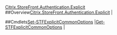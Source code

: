[Citrix.StoreFront.Authentication.Explicit](Citrix.StoreFront.Authentication.Explicit)
##Overview[Citrix.StoreFront.Authentication.Explicit](Citrix.StoreFront.Authentication.Explicit)
|##Cmdlets[Set-STFExplicitCommonOptions](Set-STFExplicitCommonOptions)
|[Get-STFExplicitCommonOptions](Get-STFExplicitCommonOptions)
|
